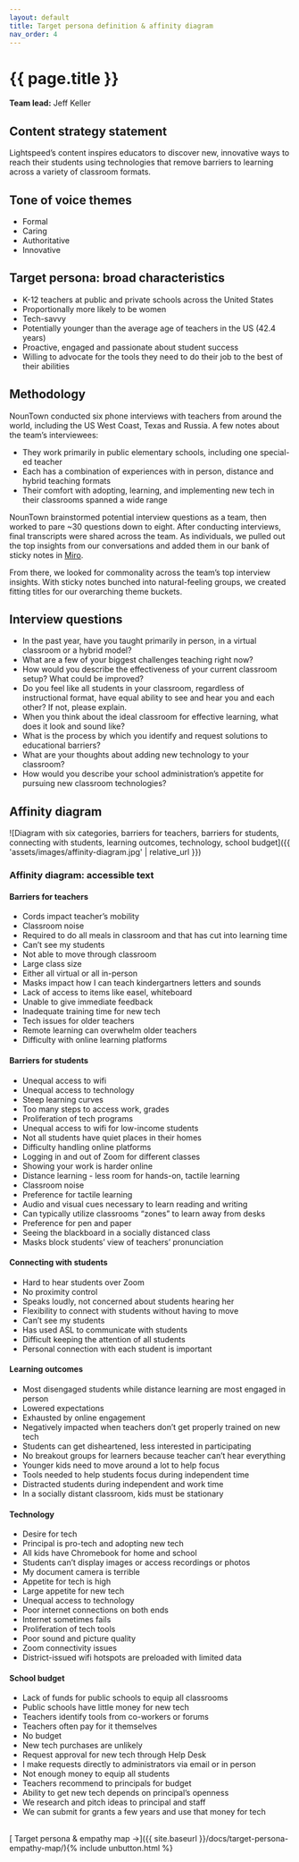 ```yaml
---
layout: default
title: Target persona definition & affinity diagram
nav_order: 4
---
```


# {{ page.title }}

**Team lead:** Jeff Keller

## Content strategy statement

Lightspeed’s content inspires educators to discover new, innovative ways to reach their students using technologies that remove barriers to learning across a variety of classroom formats.

## Tone of voice themes

- Formal
- Caring
- Authoritative
- Innovative

## Target persona: broad characteristics

- K-12 teachers at public and private schools across the United States
- Proportionally more likely to be women
- Tech-savvy
- Potentially younger than the average age of teachers in the US (42.4 years)
- Proactive, engaged and passionate about student success
- Willing to advocate for the tools they need to do their job to the best of their abilities

## Methodology

NounTown conducted six phone interviews with teachers from around the world, including the US West Coast, Texas and Russia. A few notes about the team’s interviewees:

- They work primarily in public elementary schools, including one special-ed teacher
- Each has a combination of experiences with in person, distance and hybrid teaching formats
- Their comfort with adopting, learning, and implementing new tech in their classrooms spanned a wide range

NounTown brainstormed potential interview questions as a team, then worked to pare ~30 questions down to eight. After conducting interviews, final transcripts were shared across the team. As individuals, we pulled out the top insights from our conversations and added them in our bank of sticky notes in [Miro](https://miro.com/). 

From there, we looked for commonality across the team’s top interview insights. With sticky notes bunched into natural-feeling groups, we created fitting titles for our overarching theme buckets.

## Interview questions

- In the past year, have you taught primarily in person, in a virtual classroom or a hybrid model?
- What are a few of your biggest challenges teaching right now?
- How would you describe the effectiveness of your current classroom setup? What could be improved?
- Do you feel like all students in your classroom, regardless of instructional format, have equal ability to see and hear you and each other? If not, please explain.
- When you think about the ideal classroom for effective learning, what does it look and sound like?
- What is the process by which you identify and request solutions to educational barriers?
- What are your thoughts about adding new technology to your classroom?
- How would you describe your school administration’s appetite for pursuing new classroom technologies?

## Affinity diagram

![Diagram with six categories, barriers for teachers, barriers for students, connecting with students, learning outcomes, technology, school budget]({{ 'assets/images/affinity-diagram.jpg' | relative_url }})

### Affinity diagram: accessible text
#### Barriers for teachers
- Cords impact teacher’s mobility
- Classroom noise
- Required to do all meals in classroom and that has cut into learning time
- Can’t see my students
- Not able to move through classroom
- Large class size
- Either all virtual or all in-person
- Masks impact how I can teach kindergartners letters and sounds
- Lack of access to items like easel, whiteboard
- Unable to give immediate feedback
- Inadequate training time for new tech
- Tech issues for older teachers
- Remote learning can overwhelm older teachers
- Difficulty with online learning platforms

#### Barriers for students
- Unequal access to wifi
- Unequal access to technology
- Steep learning curves
- Too many steps to access work, grades
- Proliferation of tech programs
- Unequal access to wifi for low-income students
- Not all students have quiet places in their homes
- Difficulty handling online platforms
- Logging in and out of Zoom for different classes
- Showing your work is harder online
- Distance learning - less room for hands-on, tactile learning
- Classroom noise
- Preference for tactile learning
- Audio and visual cues necessary to learn reading and writing
- Can typically utilize classrooms “zones” to learn away from desks
- Preference for pen and paper
- Seeing the blackboard in a socially distanced class
- Masks block students’ view of teachers’ pronunciation

#### Connecting with students
- Hard to hear students over Zoom
- No proximity control
- Speaks loudly, not concerned about students hearing her
- Flexibility to connect with students without having to move
- Can’t see my students
- Has used ASL to communicate with students
- Difficult keeping the attention of all students
- Personal connection with each student is important

#### Learning outcomes
- Most disengaged students while distance learning are most engaged in person
- Lowered expectations
- Exhausted by online engagement
- Negatively impacted when teachers don’t get properly trained on new tech
- Students can get disheartened, less interested in participating
- No breakout groups for learners because teacher can’t hear everything
- Younger kids need to move around a lot to help focus
- Tools needed to help students focus during independent time
- Distracted students during independent and work time
- In a socially distant classroom, kids must be stationary

#### Technology
- Desire for tech
- Principal is pro-tech and adopting new tech
- All kids have Chromebook for home and school
- Students can’t display images or access recordings or photos
- My document camera is terrible
- Appetite for tech is high
- Large appetite for new tech
- Unequal access to technology
- Poor internet connections on both ends
- Internet sometimes fails
- Proliferation of tech tools
- Poor sound and picture quality
- Zoom connectivity issues
- District-issued wifi hotspots are preloaded with limited data

#### School budget
- Lack of funds for public schools to equip all classrooms
- Public schools have little money for new tech
- Teachers identify tools from co-workers or forums
- Teachers often pay for it themselves
- No budget
- New tech purchases are unlikely
- Request approval for new tech through Help Desk
- I make requests directly to administrators via email or in person
- Not enough money to equip all students
- Teachers recommend to principals for budget
- Ability to get new tech depends on principal’s openness
- We research and pitch ideas to principal and staff
- We can submit for grants a few years and use that money for tech

<br>
[ Target persona & empathy map →]({{ site.baseurl }}/docs/target-persona-empathy-map/){% include unbutton.html %}